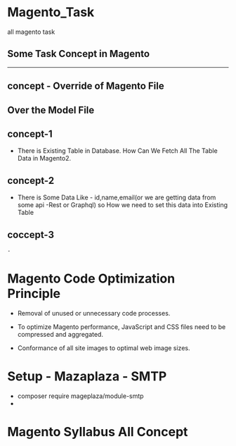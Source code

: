 # Magento_Task
all magento task



## Some Task Concept in Magento
-------------------------------------

concept - Override of Magento File
------------------------------------
Over the Model File 
--------------------



concept-1
----------
 - There is Existing Table in Database. How Can We Fetch All The Table Data in Magento2.
 
 
 
 
 concept-2
 ---------
   - There is Some Data Like - id,name,email(or we are getting data from  some api -Rest or Graphql) so How we need to set this data into Existing Table



coccept-3
---------
    -
    
Magento Code Optimization Principle
===================================
- Removal of unused or unnecessary code processes.

- To optimize Magento performance, JavaScript and CSS files need to be compressed and aggregated.

- Conformance of all site images to optimal web image sizes.



Setup - Mazaplaza  - SMTP
=========================
- composer require mageplaza/module-smtp
- 



Magento Syllabus All Concept 
============================

    
    
    
    
